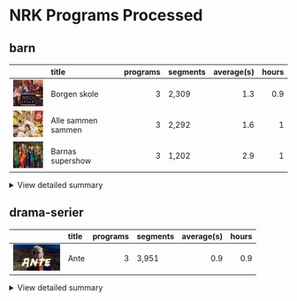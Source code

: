 # NRK Programs Processed
## barn
|                                                                                       | title              |   programs | segments   |   average(s) |   hours |
|:--------------------------------------------------------------------------------------|:-------------------|-----------:|:-----------|-------------:|--------:|
| <img src="cachedimages/65lwG2RYIez97JLmKiBMJwTf5TtkecDyLvYyLyhKeLpw.jpg" height="48"> | Borgen skole       |          3 | 2,309      |          1.3 |     0.9 |
| <img src="cachedimages/Cunw69xZv4gApIx5s-RjzAlNvQ4x2gs_u5X9tx75IJrQ.jpg" height="48"> | Alle sammen sammen |          3 | 2,292      |          1.6 |     1   |
| <img src="cachedimages/MBhV845j-22KU4JLQhX06AutGeiOj25l-J4DTt1kJQVw.jpg" height="48"> | Barnas supershow   |          3 | 1,202      |          2.9 |     1   |

<details><summary>View detailed summary</summary>

| title              | program_id   | subtitle                    |   segments |   average(s) |   hours |
|:-------------------|:-------------|:----------------------------|-----------:|-------------:|--------:|
| Alle sammen sammen | MSUB22000113 | 1. episode                  |        753 |          1.6 |     0.3 |
| Alle sammen sammen | MSUB22000213 | 2. episode                  |        763 |          1.6 |     0.3 |
| Alle sammen sammen | MSUB22000313 | 3. episode                  |        776 |          1.6 |     0.4 |
| Barnas supershow   | MSUS01004710 | 1. episode                  |        372 |          3.2 |     0.3 |
| Barnas supershow   | MSUS01004810 | 2. episode                  |        389 |          2.9 |     0.3 |
| Barnas supershow   | MSUS01004910 | 3. episode                  |        441 |          2.6 |     0.3 |
| Borgen skole       | FBUA03003087 | 1. Borgen skole - klasse 6B |        696 |          1.5 |     0.3 |
| Borgen skole       | FBUA03003187 | 2. Borgen skole - klasse 6B |        888 |          1.1 |     0.3 |
| Borgen skole       | FBUA03003287 | 3. Borgen skole - klasse 6B |        725 |          1.4 |     0.3 |
</details>

## drama-serier
|                                                                                       | title   |   programs | segments   |   average(s) |   hours |
|:--------------------------------------------------------------------------------------|:--------|-----------:|:-----------|-------------:|--------:|
| <img src="cachedimages/RnVdXnh0TfNSVOh6yq5TfwtmJ6Rx3ocJZFpjY_O-KoRA.jpg" height="48"> | Ante    |          3 | 3,951      |          0.9 |     0.9 |

<details><summary>View detailed summary</summary>

| title   | program_id   | subtitle   |   segments |   average(s) |   hours |
|:--------|:-------------|:-----------|-----------:|-------------:|--------:|
| Ante    | FBUA06000075 | 1. episode |       1268 |          0.9 |     0.3 |
| Ante    | FBUA06000175 | 2. episode |       1308 |          0.9 |     0.3 |
| Ante    | FBUA06000275 | 3. episode |       1375 |          0.8 |     0.3 |
</details>

